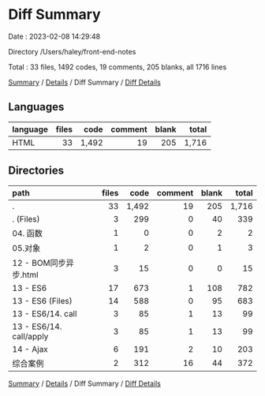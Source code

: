 # Diff Summary

Date : 2023-02-08 14:29:48

Directory /Users/haley/front-end-notes

Total : 33 files,  1492 codes, 19 comments, 205 blanks, all 1716 lines

[Summary](results.md) / [Details](details.md) / Diff Summary / [Diff Details](diff-details.md)

## Languages
| language | files | code | comment | blank | total |
| :--- | ---: | ---: | ---: | ---: | ---: |
| HTML | 33 | 1,492 | 19 | 205 | 1,716 |

## Directories
| path | files | code | comment | blank | total |
| :--- | ---: | ---: | ---: | ---: | ---: |
| . | 33 | 1,492 | 19 | 205 | 1,716 |
| . (Files) | 3 | 299 | 0 | 40 | 339 |
| 04. 函数 | 1 | 0 | 0 | 2 | 2 |
| 05.对象 | 1 | 2 | 0 | 1 | 3 |
| 12 - BOM同步异步.html | 3 | 15 | 0 | 0 | 15 |
| 13 - ES6 | 17 | 673 | 1 | 108 | 782 |
| 13 - ES6 (Files) | 14 | 588 | 0 | 95 | 683 |
| 13 - ES6/14. call | 3 | 85 | 1 | 13 | 99 |
| 13 - ES6/14. call/apply | 3 | 85 | 1 | 13 | 99 |
| 14 - Ajax | 6 | 191 | 2 | 10 | 203 |
| 综合案例 | 2 | 312 | 16 | 44 | 372 |

[Summary](results.md) / [Details](details.md) / Diff Summary / [Diff Details](diff-details.md)